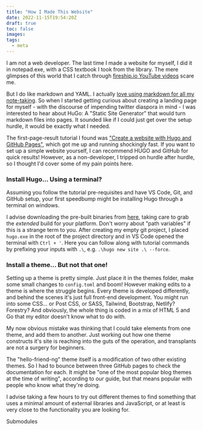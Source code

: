 ```yaml
---
title: "How I Made This Website"
date: 2022-11-15T19:54:20Z
draft: true
toc: false
images:
tags:
  - meta
---
```


I am not a web developer. The last time I made a website for myself, I did it in notepad.exe, with a CSS textbook I took from the library. The mere glimpses of this world that I catch through [fireship.io YouTube videos](https://youtu.be/pEfrdAtAmqk) scare me.

But I do like markdown and YAML. I actually [love using markdown for all my note-taking](https://obsidian.md/). So when I started getting curious about creating a landing page for myself - with the discourse of impending twitter diaspora in mind - I was interested to hear about HuGo: A "Static Site Generator" that would turn markdown files into pages. It sounded like if I could just get over the setup hurdle, it would be exactly what I needed.

The first-page-result tutorial I found was ["Create a website with Hugo and GitHub Pages"](https://4bes.nl/2021/08/29/create-a-website-with-hugo-and-github-pages/), which got me up and running shockingly fast. If you want to set up a simple website yourself, I can recommend HUGO and GitHub for quick results! However, as a non-developer, I tripped on hurdle after hurdle, so I thought I'd cover some of my pain points here.

### Install Hugo... Using a terminal?
Assuming you follow the tutorial pre-requisites and have VS Code, Git, and GitHub setup, your first speedbump might be installing Hugo through a terminal on windows.

I advise downloading the pre-built binaries from [here](https://github.com/gohugoio/hugo/releases/latest), taking care to grab the *extended* build for your platform. Don't worry about "path variables" if this is a strange term to you. After creating my empty git project, I placed `hugo.exe` in the root of the project directory and in VS Code opened the terminal with `Ctrl + '`. Here you can follow along with tutorial commands by prefixing your inputs with `.\`, e.g. `.\hugo new site .\ --force`.

### Install a theme... But not that one!

Setting up a theme is pretty simple. Just place it in the themes folder, make some small changes to `config.toml` and boom! However making edits to a theme is where the struggle begins. Every theme is developed differently, and behind the scenes it's just full front-end development. You might run into some CSS... or Post CSS, or SASS, Tailwind, Bootstrap, Netlify? Forestry? And obviously, the whole thing is coded in a mix of HTML 5 and Go that my editor doesn't know what to do with.

My now obvious mistake was thinking that I could take elements from one theme, and add them to another. Just working out how one theme constructs it's site is reaching into the guts of the operation, and transplants are not a surgery for beginners.

The "hello-friend-ng" theme itself is a modification of two other existing themes. So I had to bounce between three GitHub pages to check the documentation for each. It might be "one of the most popular blog themes at the time of writing", according to our guide, but that means popular with people who know what they're doing.

I advise taking a few hours to try out different themes to find something that uses a minimal amount of external libraries and JavaScript, or at least is very close to the functionality you are looking for.

Submodules